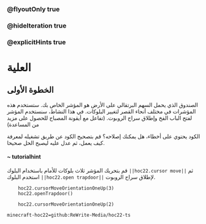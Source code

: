 ### @flyoutOnly true
### @hideIteration true
### @explicitHints true


# العلية

## الخطوة الأولى
الصندوق الذي يحمل السهم البرتقالي على الأرض هو المؤشر الخاص بك. ستستخدم هذه المؤشرات في مختلف أنحاء القصر لتغيير البلوكات. في هذا النشاط، سنستخدم المؤشر لفتح الباب الفخ وإطلاق سراح الروبوت. (تفاعل مع أيقونة المصباح للحصول على مزيد من المساعدة)

الكود يحتوي على أخطاء، هل يمكنك إصلاحه؟ قم بتصحيح الكود عن طريق تشغيله لمعرفة كيف يعمل، ثم عدل عليه ليصبح الحل صحيحا.

#### ~ tutorialhint 
قم بتحريك المؤشر ثلاث بلوكات للأمام باستخدام البلوك ``||hoc22.cursor move||`` ثم استخدم البلوك ``||hoc22.open trapdoor||`` لإطلاق سراح الروبوت.


```ghost
    hoc22.cursorMoveOrientationOneUp(3)
    hoc22.openTrapdoor()
```
```template
    hoc22.cursorMoveOrientationOneUp(2)     
```
```package
minecraft-hoc22=github:ReWrite-Media/hoc22-ts
```